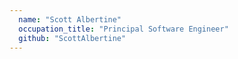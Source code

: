 ```yaml
---
  name: "Scott Albertine"
  occupation_title: "Principal Software Engineer"
  github: "ScottAlbertine"
---
```

